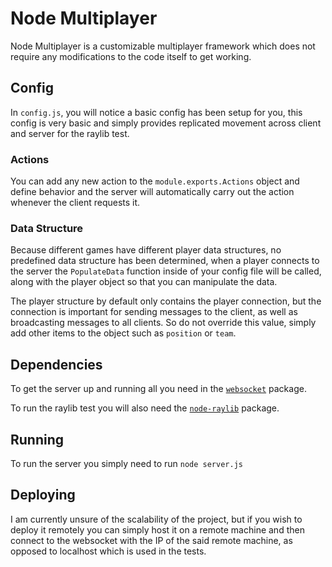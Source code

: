 # Node Multiplayer
Node Multiplayer is a customizable multiplayer framework which does not require any modifications to the code itself to get working.

## Config
In `config.js`, you will notice a basic config has been setup for you, this config is very basic and simply provides replicated movement across client and server for the raylib test.

### Actions
You can add any new action to the `module.exports.Actions` object and define behavior and the server will automatically carry out the action whenever the client requests it.

### Data Structure
Because different games have different player data structures, no predefined data structure has been determined, when a player connects to the server the `PopulateData` function inside of your config file will be called, along with the player object so that you can manipulate the data.

The player structure by default only contains the player connection, but the connection is important for sending messages to the client, as well as broadcasting messages to all clients. So do not override this value, simply add other items to the object such as `position` or `team`.

## Dependencies
To get the server up and running all you need in the [`websocket`](https://github.com/theturtle32/WebSocket-Node) package.

To run the raylib test you will also need the [`node-raylib`](https://github.com/RobLoach/node-raylib) package.

## Running
To run the server you simply need to run `node server.js`

## Deploying
I am currently unsure of the scalability of the project, but if you wish to deploy it remotely you can simply host it on a remote machine and then connect to the websocket with the IP of the said remote machine, as opposed to localhost which is used in the tests.